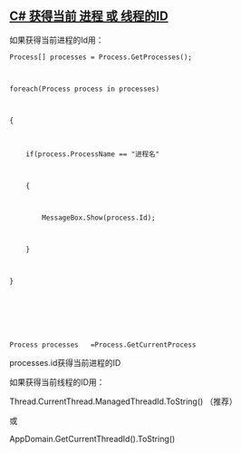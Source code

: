 ## [C# 获得当前 进程 或 线程的ID](http://www.cnblogs.com/comsky/p/6020327.html)

如果获得当前进程的Id用：

```cobol
Process[] processes = Process.GetProcesses(); 



foreach(Process process in processes) 



{ 



    if(process.ProcessName == "进程名" 



    { 



        MessageBox.Show(process.Id); 



    } 



}



 



Process processes   =Process.GetCurrentProcess
```

processes.id获得当前进程的ID

如果获得当前线程的ID用：

Thread.CurrentThread.ManagedThreadId.ToString() （推荐）

或

AppDomain.GetCurrentThreadId().ToString()